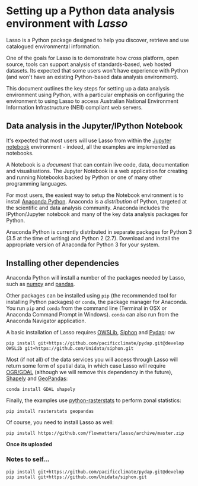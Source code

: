 # Setting up a Python data analysis environment with _Lasso_

Lasso is a Python package designed to help you discover, retrieve and use catalogued environmental information.

One of the goals for Lasso is to demonstrate how cross platform, open source, tools can support analysis of standards-based, web hosted datasets. Its expected that some users won't have experience with Python (and won't have an existing Python-based data analysis environment).

This document outlines the key steps for setting up a data analysis environment using Python, with a particular emphasis on configuring the environment to using Lasso to access Australian National Environment Information Infrastructure (NEII) compliant web servers.


## Data analysis in the Jupyter/IPython Notebook

It's expected that most users will use Lasso from within the [Jupyter notebook](http://jupyter.org/) environment - indeed, all the examples are implemented as notebooks.

A Notebook is a _document_ that can contain live code, data, documentation and visualisations. The Jupyter Notebook is a web application for creating and running Notebooks backed by Python or one of many other programming languages.

For most users, the easiest way to setup the Notebook environment is to install [Anaconda Python](https://www.continuum.io/downloads). Anaconda is a _distribution_ of Python, targeted at the scientific and data analysis community. Anaconda includes the IPython/Jupyter notebook and many of the key data analysis packages for Python.

Anaconda Python is currently distributed in separate packages for Python 3 (3.5 at the time of writing) and Python 2 (2.7). Download and install the appropriate version of Anaconda for Python 3 for your system.

## Installing other dependencies

Anaconda Python will install a number of the packages needed by Lasso, such as [numpy](http://www.numpy.org/) and [pandas](http://pandas.pydata.org/).

Other packages can be installed using `pip` (the recommended tool for installing Python packages) or `conda`, the package manager for Anaconda. You run `pip` and `conda` from the command line (Terminal in OSX or Anaconda Command Prompt in Windows). `conda` can also run from the Anaconda Navigator application.

A basic installation of Lasso requires [OWSLib](https://geopython.github.io/OWSLib/), [Siphon](https://github.com/Unidata/siphon) and [Pydap](http://www.pydap.org/):
ow

```
pip install git+https://github.com/pacificclimate/pydap.git@develop OWSLib git+https://github.com/Unidata/siphon.git
```

Most (if not all) of the data services you will access through Lasso will return some form of spatial data, in which case Lasso will require [OGR/GDAL](https://pypi.python.org/pypi/GDAL/)  (although we will remove this dependency in the future), [Shapely](https://pypi.python.org/pypi/Shapely) and [GeoPandas](http://geopandas.org/):

```
conda install GDAL shapely
```

Finally, the examples use [python-rasterstats](https://github.com/perrygeo/python-rasterstats) to perform zonal statistics:

```
pip install rasterstats geopandas
```

Of course, you need to install Lasso as well:

```
pip install https://github.com/flowmatters/lasso/archive/master.zip
```

**Once its uploaded**


### Notes to self...

```
pip install git+https://github.com/pacificclimate/pydap.git@develop
pip install git+https://github.com/Unidata/siphon.git
```


